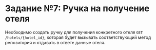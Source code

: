 # Задание №7: Ручка на получение отеля

Необходимо создать ручку для получения конкретного отеля `GET /hotels/{hotel_id}`, которая будет вызывать соответствующий
метод репозитория и отдавать в ответе данные отеля.